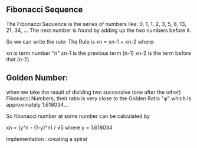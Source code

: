 
Fibonacci Sequence
---------------------------


The Fibonacci Sequence is the series of numbers like:   0, 1, 1, 2, 3, 5, 8, 13, 21, 34, ...
The next number is found by adding up the two numbers before it.

So we can write the rule:
The Rule is xn = xn-1 + xn-2
where:

xn is term number "n"
xn-1 is the previous term (n-1)
xn-2 is the term before that (n-2)


Golden Number:
-----------------
when we take  the result of dividing two successive  (one after the other) Fibonacci Numbers, their ratio is very close to the Golden Ratio "φ" which is approximately 1.618034...

So fibonacci number at some number can be calculated by

xn = (y^n - (1-y)^n) / √5 where y = 1.618034 


Implementation : creating a spiral

